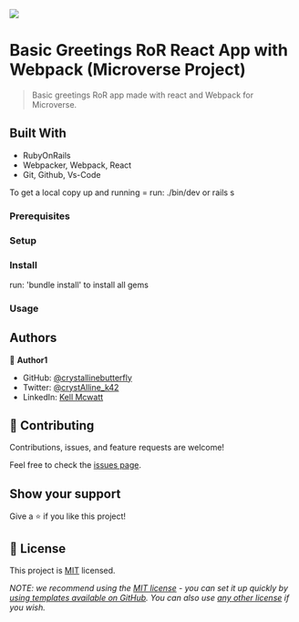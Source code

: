 ![](https://img.shields.io/badge/Microverse-blueviolet)

# Basic Greetings RoR React App with Webpack (Microverse Project)

> Basic greetings RoR app made with react and Webpack for Microverse.


## Built With

- RubyOnRails 
- Webpacker, Webpack, React
- Git, Github, Vs-Code

To get a local copy up and running = run: ./bin/dev or rails s

### Prerequisites

### Setup

### Install

run: 'bundle install' to install all gems

### Usage

## Authors

👤 **Author1**

- GitHub: [@crystallinebutterfly](https://github.com/crystallinebutterfly)
- Twitter: [@crystAlline_k42](https://twitter.com/crystAlline_k42)
- LinkedIn: [Kell Mcwatt](https://linkedin.com/in/kell_mcwatt)

## 🤝 Contributing

Contributions, issues, and feature requests are welcome!

Feel free to check the [issues page](../../issues/).

## Show your support

Give a ⭐️ if you like this project!

## 📝 License

This project is [MIT](./LICENSE) licensed.

_NOTE: we recommend using the [MIT license](https://choosealicense.com/licenses/mit/) - you can set it up quickly by [using templates available on GitHub](https://docs.github.com/en/communities/setting-up-your-project-for-healthy-contributions/adding-a-license-to-a-repository). You can also use [any other license](https://choosealicense.com/licenses/) if you wish._
